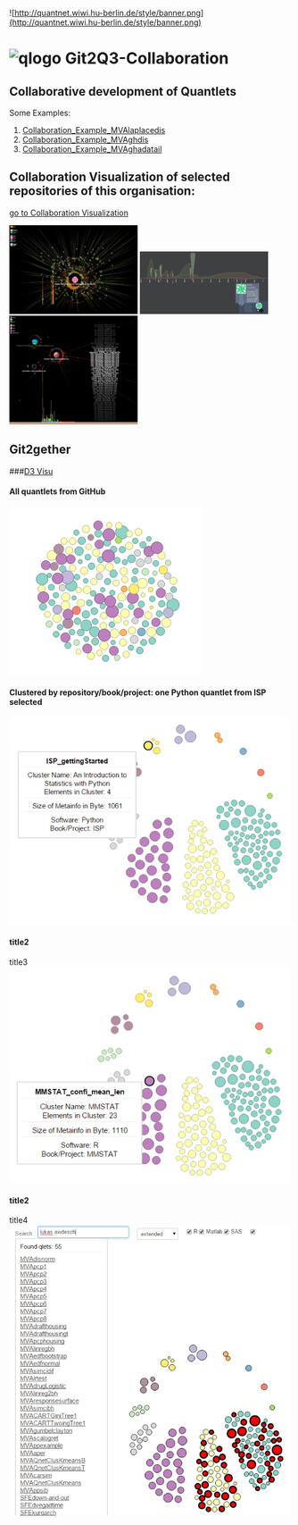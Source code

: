 
![http://quantnet.wiwi.hu-berlin.de/style/banner.png](http://quantnet.wiwi.hu-berlin.de/style/banner.png)

# ![qlogo](http://quantnet.wiwi.hu-berlin.de/graphics/quantlogo.png) **Git2Q3-Collaboration**


## Collaborative development of Quantlets

Some Examples:

1. [Collaboration_Example_MVAlaplacedis](https://github.com/QuantLet/Collaboration_Example_MVAlaplacedis)
2. [Collaboration_Example_MVAghdis](https://github.com/QuantLet/Collaboration_Example_MVAghdis)
3. [Collaboration_Example_MVAghadatail](https://github.com/QuantLet/Collaboration_Example_MVAghadatail)



## Collaboration Visualization of selected repositories of this organisation:

[go to Collaboration Visualization](ReposCollaboration.md)

<img src="gh_visu_ISP_collaboration_1.png" width="230" />
<img src="gh_visu_SRM_collaboration_4.png" width="230" />
<img src="gh_visu_Ready_collaboration_5.png" width="230" />


## Git2gether
###[D3 Visu](http://quantnet.wiwi.hu-berlin.de/d3/ia/)


#### All quantlets from GitHub
<img src="visu_d3_1.png" />

#### Clustered by repository/book/project: one Python quantlet from ISP selected
<img src="visu_d3_2.png" />

#### title2
title3
<img src="visu_d3_3.png" />

#### title2
title4
<img src="visu_d3_4.png" />

